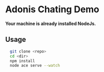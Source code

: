 # Adonis Chating Demo

**Your machine is already installed NodeJs.**

## Usage

```bash
  git clone <repo>
  cd <dir>
  npm install
  node ace serve --watch
```
